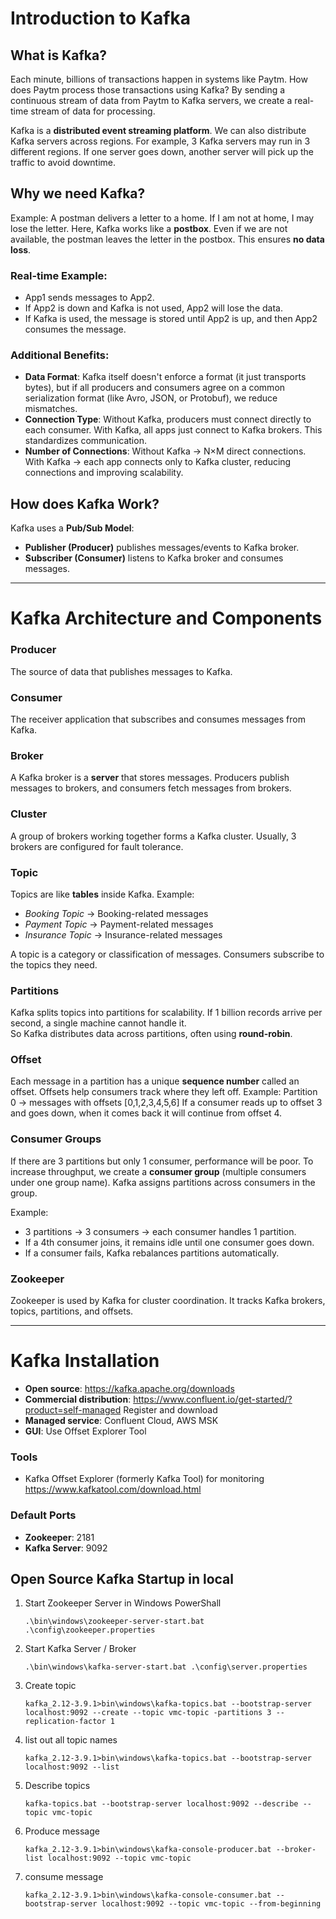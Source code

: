 # Introduction to Kafka

## What is Kafka?

Each minute, billions of transactions happen in systems like Paytm.
How does Paytm process those transactions using Kafka?
By sending a continuous stream of data from Paytm to Kafka servers, we
create a real-time stream of data for processing.

Kafka is a **distributed event streaming platform**.
We can also distribute Kafka servers across regions. For example, 3
Kafka servers may run in 3 different regions.
If one server goes down, another server will pick up the traffic to
avoid downtime.

## Why we need Kafka?

Example: A postman delivers a letter to a home. If I am not at home, I
may lose the letter.
Here, Kafka works like a **postbox**. Even if we are not available, the
postman leaves the letter in the postbox.
This ensures **no data loss**.

### Real-time Example:

-   App1 sends messages to App2.
-   If App2 is down and Kafka is not used, App2 will lose the data.
-   If Kafka is used, the message is stored until App2 is up, and then
    App2 consumes the message.

### Additional Benefits:

-   **Data Format**: Kafka itself doesn't enforce a format (it just
    transports bytes), but if all producers and consumers agree on a
    common serialization format (like Avro, JSON, or Protobuf), we
    reduce mismatches.
-   **Connection Type**: Without Kafka, producers must connect directly
    to each consumer. With Kafka, all apps just connect to Kafka
    brokers. This standardizes communication.
-   **Number of Connections**: Without Kafka → N×M direct connections.
    With Kafka → each app connects only to Kafka cluster, reducing
    connections and improving scalability.

## How does Kafka Work?

Kafka uses a **Pub/Sub Model**:
- **Publisher (Producer)** publishes messages/events to Kafka broker.
- **Subscriber (Consumer)** listens to Kafka broker and consumes
messages.

------------------------------------------------------------------------

# Kafka Architecture and Components

### Producer

The source of data that publishes messages to Kafka.

### Consumer

The receiver application that subscribes and consumes messages from
Kafka.

### Broker

A Kafka broker is a **server** that stores messages.
Producers publish messages to brokers, and consumers fetch messages from
brokers.

### Cluster

A group of brokers working together forms a Kafka cluster.
Usually, 3 brokers are configured for fault tolerance.

### Topic

Topics are like **tables** inside Kafka.
Example:
- *Booking Topic* → Booking-related messages
- *Payment Topic* → Payment-related messages
- *Insurance Topic* → Insurance-related messages

A topic is a category or classification of messages. Consumers subscribe
to the topics they need.

### Partitions

Kafka splits topics into partitions for scalability.
If 1 billion records arrive per second, a single machine cannot handle
it.\
So Kafka distributes data across partitions, often using
**round-robin**.

### Offset

Each message in a partition has a unique **sequence number** called an
offset.
Offsets help consumers track where they left off.
Example:
Partition 0 → messages with offsets [0,1,2,3,4,5,6\]
If a consumer reads up to offset 3 and goes down, when it comes back it
will continue from offset 4.

### Consumer Groups

If there are 3 partitions but only 1 consumer, performance will be
poor.
To increase throughput, we create a **consumer group** (multiple
consumers under one group name).
Kafka assigns partitions across consumers in the group.

Example:
- 3 partitions → 3 consumers → each consumer handles 1 partition.
- If a 4th consumer joins, it remains idle until one consumer goes
down.
- If a consumer fails, Kafka rebalances partitions automatically.

### Zookeeper

Zookeeper is used by Kafka for cluster coordination.
It tracks Kafka brokers, topics, partitions, and offsets.

------------------------------------------------------------------------

# Kafka Installation

-   **Open source**: https://kafka.apache.org/downloads
-   **Commercial distribution**: https://www.confluent.io/get-started/?product=self-managed Register and download
-   **Managed service**: Confluent Cloud, AWS MSK
-   **GUI**: Use Offset Explorer Tool

### Tools

-   Kafka Offset Explorer (formerly Kafka Tool) for monitoring
	https://www.kafkatool.com/download.html

### Default Ports

-   **Zookeeper**: 2181
-   **Kafka Server**: 9092


## Open Source Kafka Startup in local ##

1. Start Zookeeper Server in Windows PowerShall

    ```.\bin\windows\zookeeper-server-start.bat .\config\zookeeper.properties ```

2. Start Kafka Server / Broker

    ``` .\bin\windows\kafka-server-start.bat .\config\server.properties ```

3. Create topic

    ```kafka_2.12-3.9.1>bin\windows\kafka-topics.bat --bootstrap-server localhost:9092 --create --topic vmc-topic -partitions 3 --replication-factor 1 ```

4. list out all topic names

    ``` kafka_2.12-3.9.1>bin\windows\kafka-topics.bat --bootstrap-server localhost:9092 --list ```

5. Describe topics
  
    ``` kafka-topics.bat --bootstrap-server localhost:9092 --describe --topic vmc-topic ```

6. Produce message

    ```kafka_2.12-3.9.1>bin\windows\kafka-console-producer.bat --broker-list localhost:9092 --topic vmc-topic```


7. consume message

    ``` kafka_2.12-3.9.1>bin\windows\kafka-console-consumer.bat --bootstrap-server localhost:9092 --topic vmc-topic --from-beginning ```


